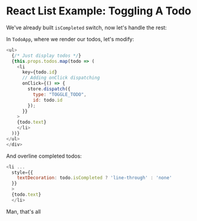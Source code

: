 # React List Example: Toggling A Todo

We've already built `isCompleted` switch, now let's handle the rest:

In `TodoApp`, where we render our todos, let's modify:

```js
<ul>
  {/* Just display todos */}
  {this.props.todos.map(todo => (
    <li
      key={todo.id}
      // Adding onClick dispatching
      onClick={() => {
        store.dispatch({
          type: "TOGGLE_TODO",
          id: todo.id
        });
      }}
    >
    {todo.text}
    </li>
  ))}
</ul>
</div>
```

And overline completed todos:

```js
<li ...
  style={{
    textDecoration: todo.isCompleted ? 'line-through' : 'none'
  }}
  >
  {todo.text}
  </li>
```

Man, that's all
